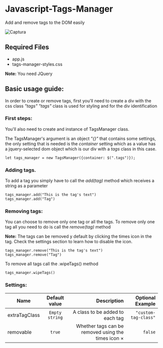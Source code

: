 # Javascript-Tags-Manager
Add and remove tags to the DOM easily

![Captura](https://user-images.githubusercontent.com/20604217/62344951-dc52b980-b4b5-11e9-811c-e9d83276a19e.PNG)

## Required Files
* app.js
* tags-manager-styles.css

**Note:** You need JQuery

## Basic usage guide:

In order to create or remove tags, first you'll need to create a div with the css class *"tags"*
*"tags"* class is used for styling and for the div identification

### First steps:
You'll also need to create and instance of TagsManager class.

The TagsManager's argument is an object *"{}"* that contains some settings, the only setting 
that is needed is the *container* setting which as a value has a jquery-selected dom object which 
is our div with a *tags* class in this case.

````
let tags_manager = new TagsManager({container: $(".tags")});

````

### Adding tags.
To add a tag you simply have to call the *add(tag)* method which receives a string as a parameter
````
tags_manager.add("This is the tag's text")
tags_manager.add("Tag")
````

### Removing tags:
You can choose to remove only one tag or all the tags.
To remove only one tag all you need to do is call the *remove(tag)* method

**Note:** The tags can be removed y default by clicking the times icon in the tag. Check the settings section to learn how to disable the icon.

````
tags_manager.remove("This is the tag's text")
tags_manager.remove("Tag")
````
To remove all tags call the .wipeTags() method
````
tags_manager.wipeTags()
````
 
### Settings:

| Name      | Default value | Description          | Optional Example |
| ------------- |:-------------:  | -----:|---:|
| extraTagClass | `Empty string`  | A class to be added to each tag                          |   `"custom-tag-class"`   |
| removable     | `true`          | Whether tags can be removed using the times icon &times; |    `false`     |